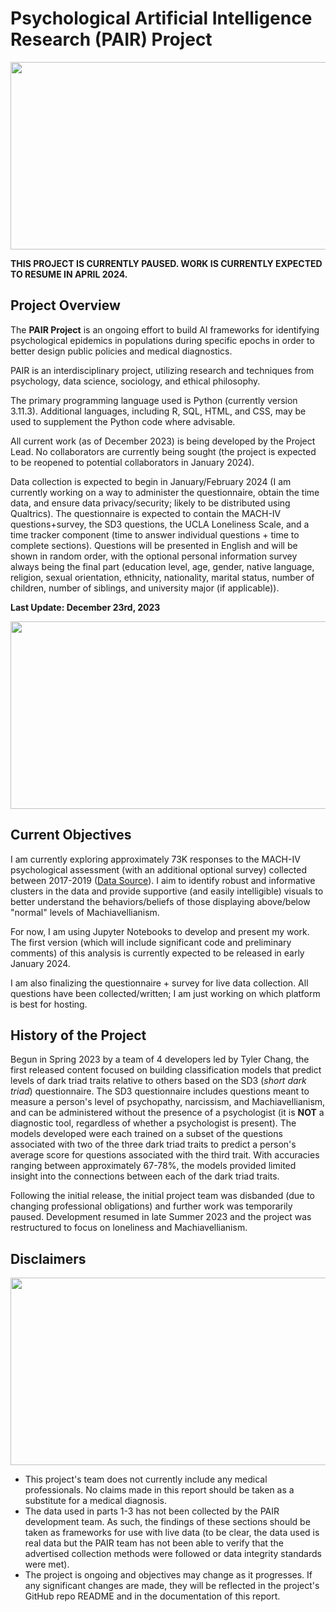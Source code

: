 # Psychological Artificial Intelligence Research (PAIR) Project

<!--This is the first gif. It is sourced from giphy under the search term "psychology".-->
<div id="header" align="center">
<img src="https://media.giphy.com/media/v1.Y2lkPTc5MGI3NjExYTMwam5wdnhndG54Y2M4NXFqZWRwdWRoNWZmeHFlNHdtMHlpd2JzOSZlcD12MV9pbnRlcm5hbF9naWZfYnlfaWQmY3Q9Zw/vmpD7oogmtjGg/giphy.gif" width="700" height="300"/>
</div>

**THIS PROJECT IS CURRENTLY PAUSED. WORK IS CURRENTLY EXPECTED TO RESUME IN APRIL 2024.**

## Project Overview

The **PAIR Project** is an ongoing effort to build AI frameworks for identifying psychological epidemics in populations during specific epochs in order to better design public policies and medical diagnostics.

PAIR is an interdisciplinary project, utilizing research and techniques from psychology,
data science, sociology, and ethical philosophy. 

The primary programming language used is Python (currently version 3.11.3). Additional 
languages, including R, SQL, HTML, and CSS, may be used to supplement the Python code 
where advisable. 

All current work (as of December 2023) is being developed by the Project Lead. No 
collaborators are currently being sought (the project is expected to be reopened to 
potential collaborators in January 2024). 

Data collection is expected to begin in January/February 2024 (I am currently working
on a way to administer the questionnaire, obtain the time data, and ensure data
privacy/security; likely to be distributed using Qualtrics). The questionnaire is expected to contain the MACH-IV questions+survey, 
the SD3 questions, the UCLA Loneliness Scale, and a time tracker component (time to answer individual questions + time to 
complete sections). Questions will be presented in English and will be shown in random 
order, with the optional personal information survey always being the final part (education
level, age, gender, native language, religion, sexual orientation, ethnicity, nationality,
marital status, number of children, number of siblings, and university major (if applicable)).

**Last Update: December 23rd, 2023**
<div id="header" align="center">
<img src="https://media.giphy.com/media/v1.Y2lkPTc5MGI3NjExbXl5cTRia2Q0dnEzYWdrMzFlZDkwN29pdGtrZGJ0dTl3dnVkenF2dyZlcD12MV9pbnRlcm5hbF9naWZfYnlfaWQmY3Q9Zw/O3pR48VrAqirjZhOyE/giphy.gif" width="700" height="300">
</div>

## Current Objectives

I am currently exploring approximately 73K responses to the MACH-IV psychological assessment (with an additional optional survey) collected between 2017-2019 ([Data Source](https://www.kaggle.com/datasets/mathurinache/machivallianism-test)). I aim to identify robust and informative clusters in the data and provide supportive (and easily intelligible) visuals to better understand the behaviors/beliefs of those displaying above/below "normal" levels of Machiavellianism.

For now, I am using Jupyter Notebooks to develop and present my work. The first version (which will include significant code and preliminary comments) of this analysis is currently expected to be released in early January 2024. 

I am also finalizing the questionnaire + survey for live data collection. All questions have been collected/written; I am just working on which platform is best for hosting.

## History of the Project

Begun in Spring 2023 by a team of 4 developers led by Tyler Chang, the first released content 
focused on building classification models that predict levels of dark triad traits relative to others 
based on the SD3 (*short dark triad*) questionnaire. The SD3 questionnaire includes questions 
meant to measure a person's level of psychopathy, narcissism, and Machiavellianism, and can be 
administered without the presence of a psychologist (it is **NOT** a diagnostic tool, 
regardless of whether a psychologist is present). The models developed were each trained 
on a subset of the questions associated with two of the three dark triad traits to predict 
a person's average score for questions associated with the third trait. With accuracies 
ranging between approximately 67-78%, the models provided limited insight into the 
connections between each of the dark triad traits. 

Following the initial release, the initial project team was disbanded (due to changing
professional obligations) and further work was temporarily paused. Development resumed
in late Summer 2023 and the project was restructured to focus on loneliness and Machiavellianism. 

## Disclaimers

<div id="header" align="center">
<img src="https://media.giphy.com/media/v1.Y2lkPTc5MGI3NjExOWZ6bmhudzJmNHc2aWd2b3ByczFlMDZ0bjZzb3RzbTcyMThsemNmYiZlcD12MV9pbnRlcm5hbF9naWZfYnlfaWQmY3Q9Zw/26FmPTVxvuGupMAYo/giphy.gif" height="300" width="700">
</div>

- This project's team does not currently include any medical professionals. 
No claims made in this report should be taken as a substitute for a medical
diagnosis.
- The data used in parts 1-3 has not been collected by the PAIR development team. 
As such, the findings of these sections should be taken as frameworks for use with
live data (to be clear, the data used is real data but the PAIR team has not been
able to verify that the advertised collection methods were followed or data integrity standards
were met).
- The project is ongoing and objectives may change as it progresses. If any significant
changes are made, they will be reflected in the project's GitHub repo README and in 
the documentation of this report.





